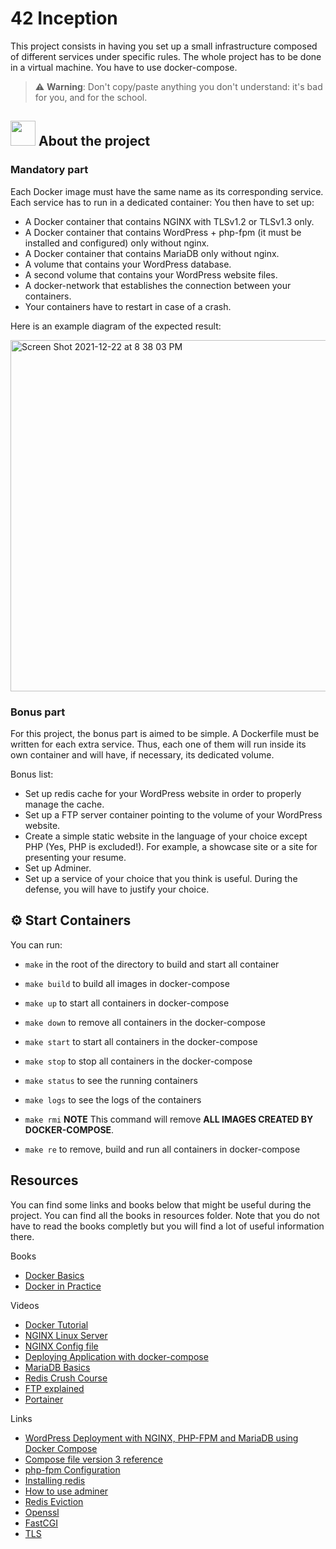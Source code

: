 # 42 Inception

This project consists in having you set up a small infrastructure composed of different
services under specific rules. The whole project has to be done in a virtual machine. You
have to use docker-compose.

> ⚠️ **Warning**: Don't copy/paste anything you don't understand: it's bad for you, and for the school.

## <img src="https://www.docker.com/sites/default/files/d8/2019-07/vertical-logo-monochromatic.png"  width="40px"> About the project

### Mandatory part

Each Docker image must have the same name as its corresponding service.
Each service has to run in a dedicated container:
  You then have to set up:
  - A Docker container that contains NGINX with TLSv1.2 or TLSv1.3 only.
  - A Docker container that contains WordPress + php-fpm (it must be installed and configured) only without nginx.
  - A Docker container that contains MariaDB only without nginx.
  - A volume that contains your WordPress database.
  - A second volume that contains your WordPress website files.
  - A docker-network that establishes the connection between your containers.
  - Your containers have to restart in case of a crash.

Here is an example diagram of the expected result:

<img width="562" alt="Screen Shot 2021-12-22 at 8 38 03 PM" src="https://user-images.githubusercontent.com/54292953/147146268-a616f39a-3f16-41f8-80c9-db5494c3dfe7.png">

### Bonus part

For this project, the bonus part is aimed to be simple.
A Dockerfile must be written for each extra service. Thus, each one of them will run
inside its own container and will have, if necessary, its dedicated volume.

Bonus list:
   - Set up redis cache for your WordPress website in order to properly manage the
cache.
   - Set up a FTP server container pointing to the volume of your WordPress website.
   - Create a simple static website in the language of your choice except PHP (Yes, PHP
is excluded!). For example, a showcase site or a site for presenting your resume.
   - Set up Adminer.
   - Set up a service of your choice that you think is useful. During the defense, you
will have to justify your choice.

## ⚙️ Start Containers

You can run:

  - `make` in the root of the directory to build and start all container

  - `make build` to build all images in docker-compose

  - `make up` to start all containers in docker-compose

  - `make down` to remove all containers in the docker-compose

  - `make start` to start all containers in the docker-compose

  - `make stop` to stop all containers in the docker-compose

  - `make status` to see the running containers

  - `make logs` to see the logs of the containers

  - `make rmi` **NOTE** This command will remove **ALL IMAGES CREATED BY DOCKER-COMPOSE**.

  - `make re` to remove, build and run all containers in docker-compose

## Resources

You can find some links and books below that might be useful during the project. You can find all the books in resources folder. 
Note that you do not have to read the books completly but you will find a lot of useful information there.

Books

- [Docker Basics](https://github.com/42YerevanProjects/42_Inception/tree/master/resources)
- [Docker in Practice](https://github.com/42YerevanProjects/42_Inception/tree/master/resources)

Videos

- [Docker Tutorial](https://youtu.be/fqMOX6JJhGo)
- [NGINX Linux Server](https://youtu.be/MP3Wm9dtHSQ)
- [NGINX Config file](https://youtu.be/NEf3CFjN0Dg)
- [Deploying Application with docker-compose](https://youtu.be/vJAfq6Ku4cI)
- [MariaDB Basics](https://youtu.be/qxPnGlIxYC8)
- [Redis Crush Course](https://youtu.be/jgpVdJB2sKQ)
- [FTP explained](https://youtu.be/L9aZpg0ip70)
- [Portainer](https://youtu.be/8q9k1qzXRk4)

Links

- [WordPress Deployment with NGINX, PHP-FPM and MariaDB using Docker Compose](https://medium.com/swlh/wordpress-deployment-with-nginx-php-fpm-and-mariadb-using-docker-compose-55f59e5c1a)
- [Compose file version 3 reference](https://docs.docker.com/compose/compose-file/compose-file-v3/)
- [php-fpm Configuration](https://www.php.net/manual/en/install.fpm.configuration.php)
- [Installing redis](https://unixcop.com/install-redis-server-debian-11/)
- [How to use adminer](https://kinsta.com/blog/adminer/)
- [Redis Eviction](https://redis.io/docs/manual/eviction/)
- [Openssl](https://www.ssldragon.com/blog/what-is-openssl-and-how-it-works/#:~:text=With%20OpenSSL%2C%20you%20can%20apply,do%20all%20kind%20of%20verifications.)
- [FastCGI](https://www.techtarget.com/whatis/definition/FastCGI)
- [TLS](https://www.internetsociety.org/deploy360/tls/basics/)
